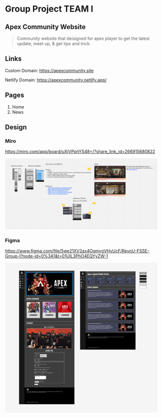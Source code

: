 # Group Project TEAM I

## Apex Community Website

> Community website that deisigned for apex player to get the latest update, meet up, & get tips and trick.

## Links

Custom Domain: https://apexcommunity.site

Netlify Domain: https://apexcommunity.netlify.app/

## Pages

1. Home
2. News

## Design

### Miro

https://miro.com/app/board/uXjVPphYS48=/?share_link_id=266915680822

![Miro-screenshot](/assets/markdown-miro.PNG)

### Figma

https://www.figma.com/file/5we21XV2ax4OqmygVHvUcF/RevoU-FSSE-Group-I?node-id=0%3A1&t=01UIL3PhO4EQYyZW-1

![Figma](/assets/markdown-figma.PNG)
